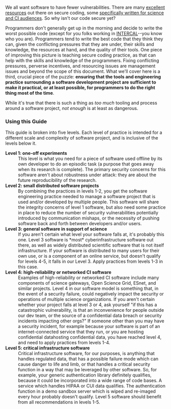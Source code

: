 <!--
.. title: Introduction
.. slug: introduction
.. tags: TrustedCI Software Engineering Guide introduction
.. category: 
.. link:
.. pretty_url:
.. description: TrustedCI Software Engineering Guide introduction.
.. type: text
-->

We all want software to have fewer vulnerabilities.  There are many [excellent resources](https://research.cs.wisc.edu/mist/SoftwareSecurityCourse/) out there on secure coding, some [specifically written for science and CI audiences](https://static1.squarespace.com/static/5047a5a6e4b0dcecada15549/t/5638f207e4b0476111ac2b56/1446572551987/MillerHeymann_VulnerabilitiesThreatsAndSecureCodingPractices_NSF+Summit+2015.pdf).  So why isn't our code secure yet?

Programmers don't generally get up in the morning and decide to write the worst possible code (except for you folks working in [INTERCAL](http://www.catb.org/~esr/intercal/)--you know who you are).  Programmers tend to write the best code that they think they can, given the conflicting pressures that they are under, their skills and knowledge, the resources at hand, and the quality of their tools.  One piece of improving this picture is teaching secure coding practice, as that can help with the skills and knowledge of the programmers.  Fixing conflicting pressures, perverse incentives, and resourcing issues are management issues and beyond the scope of this document.  What we'll cover here is a third, crucial piece of the puzzle: **ensuring that the tools and engineering practice surrounding a software development project are sufficient to make it practical, or at least possible, for programmers to do the right thing most of the time**.

While it's true that there is such a thing as *too much* tooling and process around a software project, *not enough* is at least as dangerous.

### Using this Guide

This guide is broken into five levels.  Each level of practice is intended for a different scale and complexity of software project, and is inclusive of the levels below it.

<dl>
  <dt><strong>Level 1: one-off experiments</strong></dt>
  <dd>This level is what you need for a piece of software used offline by its own developer to do an episodic task (a purpose that goes away when its research is complete).  The primary security concerns for this software aren't about robustness under attack: they are about the future reproducibility of the research.</dd>
  <dt><strong>Level 2: small distributed software projects</strong></dt>
  <dd>By combining the practices in levels 1-2, you get the software engineering practice needed to manage a software project that is used and/or developed by multiple people.  This software will share the integrity concerns of level 1 software, but also need some practice in place to reduce the number of security vulnerabilities potentially introduced by communication mishaps, or the necessity of pushing software back and forth between developers and/or users.</dd>
  <dt><strong>Level 3: general software in support of science</strong></dt>
  <dd>If you aren't certain what level your software falls at, it's probably this one.  Level 3 software is *most* cyberinfrastructure software out there, as well as widely distributed scientific software that is not itself infrastructure.  If your software is distributed to many users for their own use, or is a component of an online service, but doesn't qualify for levels 4-5, it falls in our Level 3. Apply practices from levels 1-3 in this case.</dd>
  <dt><strong>Level 4: high-reliability or networked CI software</strong></dt>
  <dd>Examples of high-reliability or networked CI software include many components of science gateways, Open Science Grid, ESnet, and similar projects.  Level 4 in our software model is something that, in the event of a security failure, could negatively impact the security or operations of multiple science organizations.  If you aren't certain whether your project falls at level 3 or 4, ask yourself "if this has a catastrophic vulnerability, is that an inconvenience for people outside our dev team, or the source of a confidential data breach or security incidents impacting other orgs?"  If someone other than you may have a security incident, for example because your software is part of an internet-connected service that they run, or you are hosting confidential datahosting confidential data, you have reached level 4, and need to apply practices from levels 1-4. </dd>
  <dt><strong>Level 5: critical infrastructure software</strong></dt>
  <dd>Critical infrastructure software, for our purposes, is anything that handles regulated data, that has a possible failure mode which can cause danger to life and limb, or that handles a critical security function in a way that may be leveraged by other software.  So, for example, your generic authentication library definitely qualifies, because it could be incorporated into a wide range of code bases.  A service which handles HIPAA or CUI data qualifies.  The authentication function in a demo sandbox server which is wiped and re-imaged every hour probably doesn't qualify.  Level 5 software should benefit from all recommendations in levels 1-5.</dd>
</dl>
